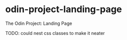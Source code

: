 # odin-project-landing-page
The Odin Project: Landing Page

TODO: could nest css classes to make it neater
